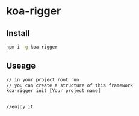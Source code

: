 # koa-rigger

## Install

```bash
npm i -g koa-rigger
```

## Useage

```bash
// in your project root run
// you can create a structure of this framework 
koa-rigger init [Your project name]


//enjoy it

```
